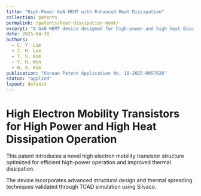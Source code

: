 ```yaml
---
title: "High-Power GaN HEMT with Enhanced Heat Dissipation"
collection: patents
permalink: /patents/heat-dissipation-hemt/
excerpt: "A GaN HEMT device designed for high-power and high heat dissipation applications."
date: 2025-04-30
authors:
  - C. Y. Lim
  - J. H. Lee
  - T. S. Kim
  - Y. H. Won
  - H. S. Kim
publication: "Korean Patent Application No. 10-2025-0057626"
status: "applied"
layout: default
---
```


# High Electron Mobility Transistors for High Power and High Heat Dissipation Operation

This patent introduces a novel high electron mobility transistor structure optimized for efficient high-power operation and improved thermal dissipation.

The device incorporates advanced structural design and thermal spreading techniques validated through TCAD simulation using Silvaco.
